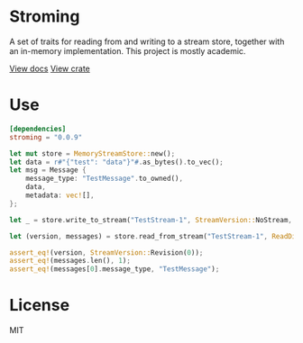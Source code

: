 # Stroming

A set of traits for reading from and writing to a stream store, together with an in-memory implementation. This project is mostly academic.

[View docs](https://docs.rs/stroming)
[View crate](https://crates.io/crates/stroming)

# Use

```toml
[dependencies]
stroming = "0.0.9"
```

```rust
let mut store = MemoryStreamStore::new();
let data = r#"{"test": "data"}"#.as_bytes().to_vec();
let msg = Message {
    message_type: "TestMessage".to_owned(),
    data,
    metadata: vec![],
};

let _ = store.write_to_stream("TestStream-1", StreamVersion::NoStream, &[msg]);

let (version, messages) = store.read_from_stream("TestStream-1", ReadDirection::Forwards);

assert_eq!(version, StreamVersion::Revision(0));
assert_eq!(messages.len(), 1);
assert_eq!(messages[0].message_type, "TestMessage");
```

# License

MIT
